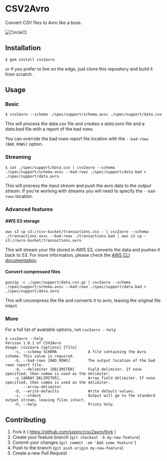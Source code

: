 # CSV2Avro

Convert CSV files to Avro like a boss.

![CircleCI](https://circleci.com/gh/sspinc/csv2avro.svg?style=shield&circle-token=:circle-token)

## Installation

    $ gem install csv2avro

or if you prefer to live on the edge, just clone this repository and build it from scratch.

## Usage

### Basic
```
$ csv2avro --schema ./spec/support/schema.avsc ./spec/support/data.csv
```
This will process the data.csv file and creates a *data.avro* file and a *data.bad* file with a report of the bad rows.

You can override the bad rows report file location with the `--bad-rows [BAD_ROWS]` option.

### Streaming
```
$ cat ./spec/support/data.csv | csv2avro --schema ./spec/support/schema.avsc --bad-rows ./spec/support/data.bad > ./spec/support/data.avro
```
This will process the *input stream* and push the avro data to the *output stream*. If you're working with streams you will need to specify the `--bad-rows` location.

### Advanced features

#### AWS S3 storage

```
aws s3 cp s3://csv-bucket/transactions.csv - | csv2avro --schema ./transactions.avsc --bad-rows ./transactions.bad | aws s3 cp - s3://avro-bucket/transactions.avro
```

This will stream your file stored in AWS S3, converts the data and pushes it back to S3. For more information, please check the [AWS CLI documentation](http://docs.aws.amazon.com/cli/latest/reference/s3/index.html).

#### Convert compressed files

```
gunzip -c ./spec/support/data.csv.gz | csv2avro --schema ./spec/support/schema.avsc --bad-rows ./spec/support/data.bad > ./spec/support/data.avro
```

This will uncompress the file and converts it to avro, leaving the original file intact.

### More

For a full list of available options, run `csv2avro --help`
```
$ csv2avro --help
Version 1.0.1 of CSV2Avro
Usage: csv2avro [options] [file]
    -s, --schema SCHEMA              A file containing the Avro schema. This value is required.
    -b, --bad-rows [BAD_ROWS]        The output location of the bad rows report file.
    -d, --delimiter [DELIMITER]      Field delimiter. If none specified, then comma is used as the delimiter.
    -a [ARRAY_DELIMITER],            Array field delimiter. If none specified, then comma is used as the delimiter.
        --array-delimiter
    -D, --write-defaults             Write default values.
    -c, --stdout                     Output will go to the standard output stream, leaving files intact.
    -h, --help                       Prints help
```

## Contributing

1. Fork it ( https://github.com/sspinc/csv2avro/fork )
2. Create your feature branch (`git checkout -b my-new-feature`)
3. Commit your changes (`git commit -am 'Add some feature'`)
4. Push to the branch (`git push origin my-new-feature`)
5. Create a new Pull Request
